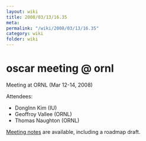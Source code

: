 ```yaml
---
layout: wiki
title: 2008/03/13/16.35
meta: 
permalink: "/wiki/2008/03/13/16.35"
category: wiki
folder: wiki
---
```

<!-- Name: 2008/03/13/16.35 -->
<!-- Version: 3 -->
<!-- Author: valleegr -->


# oscar meeting @ ornl
Meeting at ORNL (Mar 12-14, 2008)

Attendees: 
  - DongInn Kim (IU)
  - Geoffroy Vallee (ORNL)
  - Thomas Naughton (ORNL)

[Meeting notes](/wiki/oscar_meeting_notes/) are available, including a roadmap draft.